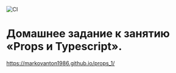
![CI](https://github.com/markovanton1986/anim/actions/workflows/web.yml/badge.svg)


# Домашнее задание к занятию «Props и Typescript».


https://markovanton1986.github.io/props_1/
